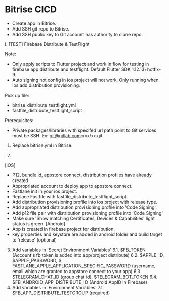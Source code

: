 # Bitrise CICD

- Create app in Bitrise.
- Add SSH git repo to Bitrise.
- Add SSH public key to Git account has authority to clone repo.

I. [TEST] Firebase Distribute & TestFlight

Note: 
- Only apply scripts to Flutter project and work in flow for testing in firebase app distribute and testflight. Default Flutter SDK 1.12.13+hotfix-9.
- Auto signing not config in ios project will not work. Only running when ios add distribution provisioning.

Pick up file:
- bitrise_distribute_testflight.yml 
- fastfile_distribute_testflight_script

Prerequisites:
- Private packages/libraries with specifed url path point to Git services must be SSH.
    Ex: git@gitlab.com:xxx/xx.git

1. Replace bitrise.yml in Bitrise.

2.
[iOS]
 - P12, bundle id, appstore connect, distribution profiles have already created.
 - Appropriated account to deploy app to appstore connect.
 - Fastlane init in your ios project.
 - Replace Fastfile with fastfile_distribute_testflight_script.
 - Add distribution provisioning profile into ios project with release type.
 - Add appropriated distribution provisioning profile into 'Code Signing'.
 - Add p12 file pair with distribution provisioning profile into 'Code Signing'
 - Make sure 'Show matching Certificates, Devices & Capabilities' light status is green.
[Android]
 - App is created in firebase project for distribution.
 - key.properties and keystore are added in android folder and build target to 'release' (optional)

3. Add variables in 'Secret Environment Variables'
    6.1. $FB_TOKEN (Account's fb token is added into app/project distribute)
    6.2. $APPLE_ID, $APPLE_PASSWORD, $ FASTLANE_APPLE_APPLICATION_SPECIFIC_PASSWORD
    (username, email which are granted to appstore connect to your app)
    6.3. $TELEGRAM_CHAT_ID (group chat id), $TELEGRAM_BOT_TOKEN
    6.4. $FB_ANDROID_APP_DISTRIBUTE_ID (Android AppID in Firebase)
4. Add variables in 'Environment Variables'
    7.1. $FB_APP_DISTRIBUTE_TESTGROUP (required)

